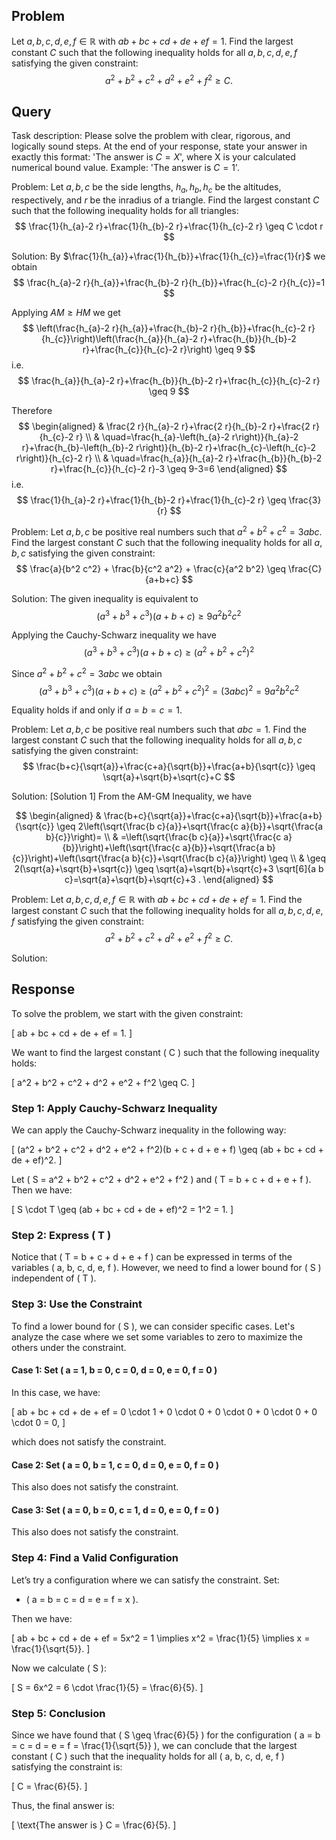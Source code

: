 ## Problem

Let $a, b, c, d, e, f \in \mathbb{R}$ with $ab+bc+cd+de+ef=1$. Find the largest constant $C$ such that the following inequality holds for all $a, b, c, d, e, f$ satisfying the given constraint:
$$
a^2+b^2+c^2+d^2+e^2+f^2 \geq C.
$$

## Query

Task description: Please solve the problem with clear, rigorous, and logically sound steps. At the end of your response, state your answer in exactly this format: 'The answer is $C=X$', where X is your calculated numerical bound value. Example: 'The answer is $C=1$'.



Problem: Let $a, b, c$ be the side lengths, $h_{a}, h_{b}, h_{c}$ be the altitudes, respectively, and $r$ be the inradius of a triangle. Find the largest constant $C$ such that the following inequality holds for all triangles:
$$
\frac{1}{h_{a}-2 r}+\frac{1}{h_{b}-2 r}+\frac{1}{h_{c}-2 r} \geq C \cdot r
$$

Solution: By $\frac{1}{h_{a}}+\frac{1}{h_{b}}+\frac{1}{h_{c}}=\frac{1}{r}$ we obtain
$$
\frac{h_{a}-2 r}{h_{a}}+\frac{h_{b}-2 r}{h_{b}}+\frac{h_{c}-2 r}{h_{c}}=1
$$

Applying $A M \geq H M$ we get
$$
\left(\frac{h_{a}-2 r}{h_{a}}+\frac{h_{b}-2 r}{h_{b}}+\frac{h_{c}-2 r}{h_{c}}\right)\left(\frac{h_{a}}{h_{a}-2 r}+\frac{h_{b}}{h_{b}-2 r}+\frac{h_{c}}{h_{c}-2 r}\right) \geq 9
$$
i.e.
$$
\frac{h_{a}}{h_{a}-2 r}+\frac{h_{b}}{h_{b}-2 r}+\frac{h_{c}}{h_{c}-2 r} \geq 9
$$

Therefore
$$
\begin{aligned}
& \frac{2 r}{h_{a}-2 r}+\frac{2 r}{h_{b}-2 r}+\frac{2 r}{h_{c}-2 r} \\
& \quad=\frac{h_{a}-\left(h_{a}-2 r\right)}{h_{a}-2 r}+\frac{h_{b}-\left(h_{b}-2 r\right)}{h_{b}-2 r}+\frac{h_{c}-\left(h_{c}-2 r\right)}{h_{c}-2 r} \\
& \quad=\frac{h_{a}}{h_{a}-2 r}+\frac{h_{b}}{h_{b}-2 r}+\frac{h_{c}}{h_{c}-2 r}-3 \geq 9-3=6
\end{aligned}
$$
i.e.
$$
\frac{1}{h_{a}-2 r}+\frac{1}{h_{b}-2 r}+\frac{1}{h_{c}-2 r} \geq \frac{3}{r}
$$



Problem: Let $a, b, c$ be positive real numbers such that $a^2 + b^2 + c^2 = 3abc$. Find the largest constant $C$ such that the following inequality holds for all $a, b, c$ satisfying the given constraint:
$$
\frac{a}{b^2 c^2} + \frac{b}{c^2 a^2} + \frac{c}{a^2 b^2} \geq \frac{C}{a+b+c}
$$

Solution: The given inequality is equivalent to
$$
\left(a^{3}+b^{3}+c^{3}\right)(a+b+c) \geq 9 a^{2} b^{2} c^{2}
$$

Applying the Cauchy-Schwarz inequality we have
$$
\left(a^{3}+b^{3}+c^{3}\right)(a+b+c) \geq\left(a^{2}+b^{2}+c^{2}\right)^{2}
$$

Since $a^{2}+b^{2}+c^{2}=3 a b c$ we obtain
$$
\left(a^{3}+b^{3}+c^{3}\right)(a+b+c) \geq\left(a^{2}+b^{2}+c^{2}\right)^{2}=(3 a b c)^{2}=9 a^{2} b^{2} c^{2}
$$

Equality holds if and only if $a=b=c=1$.



Problem: Let $a, b, c$ be positive real numbers such that $a b c = 1$. Find the largest constant $C$ such that the following inequality holds for all $a, b, c$ satisfying the given constraint:
$$
\frac{b+c}{\sqrt{a}}+\frac{c+a}{\sqrt{b}}+\frac{a+b}{\sqrt{c}} \geq \sqrt{a}+\sqrt{b}+\sqrt{c}+C
$$

Solution: [Solution 1]
From the AM-GM Inequality, we have

$$
\begin{aligned}
& \frac{b+c}{\sqrt{a}}+\frac{c+a}{\sqrt{b}}+\frac{a+b}{\sqrt{c}} \geq 2\left(\sqrt{\frac{b c}{a}}+\sqrt{\frac{c a}{b}}+\sqrt{\frac{a b}{c}}\right)= \\
& =\left(\sqrt{\frac{b c}{a}}+\sqrt{\frac{c a}{b}}\right)+\left(\sqrt{\frac{c a}{b}}+\sqrt{\frac{a b}{c}}\right)+\left(\sqrt{\frac{a b}{c}}+\sqrt{\frac{b c}{a}}\right) \geq \\
& \geq 2(\sqrt{a}+\sqrt{b}+\sqrt{c}) \geq \sqrt{a}+\sqrt{b}+\sqrt{c}+3 \sqrt[6]{a b c}=\sqrt{a}+\sqrt{b}+\sqrt{c}+3 .
\end{aligned}
$$

Problem: Let $a, b, c, d, e, f \in \mathbb{R}$ with $ab+bc+cd+de+ef=1$. Find the largest constant $C$ such that the following inequality holds for all $a, b, c, d, e, f$ satisfying the given constraint:
$$
a^2+b^2+c^2+d^2+e^2+f^2 \geq C.
$$

Solution:

## Response

To solve the problem, we start with the given constraint:

\[
ab + bc + cd + de + ef = 1.
\]

We want to find the largest constant \( C \) such that the following inequality holds:

\[
a^2 + b^2 + c^2 + d^2 + e^2 + f^2 \geq C.
\]

### Step 1: Apply Cauchy-Schwarz Inequality

We can apply the Cauchy-Schwarz inequality in the following way:

\[
(a^2 + b^2 + c^2 + d^2 + e^2 + f^2)(b + c + d + e + f) \geq (ab + bc + cd + de + ef)^2.
\]

Let \( S = a^2 + b^2 + c^2 + d^2 + e^2 + f^2 \) and \( T = b + c + d + e + f \). Then we have:

\[
S \cdot T \geq (ab + bc + cd + de + ef)^2 = 1^2 = 1.
\]

### Step 2: Express \( T \)

Notice that \( T = b + c + d + e + f \) can be expressed in terms of the variables \( a, b, c, d, e, f \). However, we need to find a lower bound for \( S \) independent of \( T \).

### Step 3: Use the Constraint

To find a lower bound for \( S \), we can consider specific cases. Let's analyze the case where we set some variables to zero to maximize the others under the constraint.

#### Case 1: Set \( a = 1, b = 0, c = 0, d = 0, e = 0, f = 0 \)

In this case, we have:

\[
ab + bc + cd + de + ef = 0 \cdot 1 + 0 \cdot 0 + 0 \cdot 0 + 0 \cdot 0 + 0 \cdot 0 = 0,
\]

which does not satisfy the constraint.

#### Case 2: Set \( a = 0, b = 1, c = 0, d = 0, e = 0, f = 0 \)

This also does not satisfy the constraint.

#### Case 3: Set \( a = 0, b = 0, c = 1, d = 0, e = 0, f = 0 \)

This also does not satisfy the constraint.

### Step 4: Find a Valid Configuration

Let’s try a configuration where we can satisfy the constraint. Set:

- \( a = b = c = d = e = f = x \).

Then we have:

\[
ab + bc + cd + de + ef = 5x^2 = 1 \implies x^2 = \frac{1}{5} \implies x = \frac{1}{\sqrt{5}}.
\]

Now we calculate \( S \):

\[
S = 6x^2 = 6 \cdot \frac{1}{5} = \frac{6}{5}.
\]

### Step 5: Conclusion

Since we have found that \( S \geq \frac{6}{5} \) for the configuration \( a = b = c = d = e = f = \frac{1}{\sqrt{5}} \), we can conclude that the largest constant \( C \) such that the inequality holds for all \( a, b, c, d, e, f \) satisfying the constraint is:

\[
C = \frac{6}{5}.
\]

Thus, the final answer is:

\[
\text{The answer is } C = \frac{6}{5}.
\]